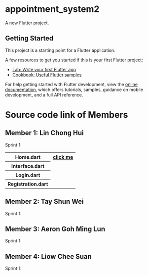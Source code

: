 # appointment_system2

A new Flutter project.

## Getting Started

This project is a starting point for a Flutter application.

A few resources to get you started if this is your first Flutter project:

- [Lab: Write your first Flutter app](https://docs.flutter.dev/get-started/codelab)
- [Cookbook: Useful Flutter samples](https://docs.flutter.dev/cookbook)

For help getting started with Flutter development, view the
[online documentation](https://docs.flutter.dev/), which offers tutorials,
samples, guidance on mobile development, and a full API reference.

# Source code link of Members
## Member 1: Lin Chong Hui
Sprint 1:
<table>
<tr>
<th>Home.dart
<th><a href="lib/page/home.dart">click me</a>
</tr>
<tr>
<th>Interface.dart
</tr>
<tr>
<th>Login.dart
</tr>
<tr>
<th>Registration.dart
</tr>
</table>

## Member 2: Tay Shun Wei
Sprint 1:

## Member 3: Aeron Goh Ming Lun
Sprint 1:

## Member 4: Liow Chee Suan
Sprint 1: